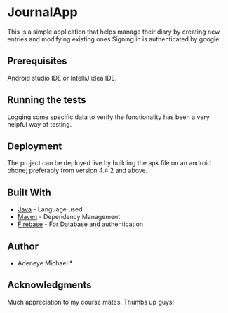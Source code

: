 # JournalApp
This is a simple application that helps manage their diary by creating new entries and modifying existing ones
Signing in is authenticated by google.

## Prerequisites

Android studio IDE or IntelliJ idea IDE.

## Running the tests
Logging some specific data to verify the functionality has been a very helpful way of testing.

## Deployment

The project can be deployed live by building the apk file on an android phone; preferably from version 4.4.2 and above.

## Built With

* [Java](https://www.java.com/) - Language used
* [Maven](https://maven.apache.org/) - Dependency Management
* [Firebase](https://firebase.google.com/) - For Database and authentication


## Author

* Adeneye Michael *

## Acknowledgments

Much appreciation to my course mates. Thumbs up guys!
